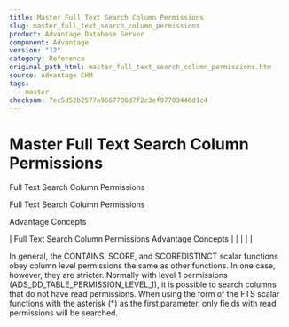 ```yaml
---
title: Master Full Text Search Column Permissions
slug: master_full_text_search_column_permissions
product: Advantage Database Server
component: Advantage
version: "12"
category: Reference
original_path_html: master_full_text_search_column_permissions.htm
source: Advantage CHM
tags:
  - master
checksum: 7ec5d52b2577a9667786d7f2c3ef97703446d1c4
---
```


# Master Full Text Search Column Permissions

Full Text Search Column Permissions

Full Text Search Column Permissions

Advantage Concepts

| Full Text Search Column Permissions  Advantage Concepts |  |  |  |  |

In general, the CONTAINS, SCORE, and SCOREDISTINCT scalar functions obey column level permissions the same as other functions. In one case, however, they are stricter. Normally with level 1 permissions (ADS\_DD\_TABLE\_PERMISSION\_LEVEL\_1), it is possible to search columns that do not have read permissions. When using the form of the FTS scalar functions with the asterisk (\*) as the first parameter, only fields with read permissions will be searched.

